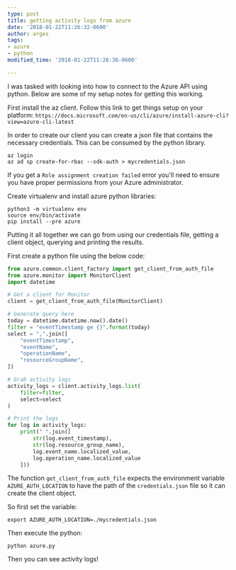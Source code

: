 ```yaml
---
type: post
title: getting activity logs from azure
date: '2018-01-22T11:26:32-0600'
author: arges
tags:
- azure
- python
modified_time: '2018-01-22T11:26:36-0600'

---
```


I was tasked with looking into how to connect to the Azure API using python.
Below are some of my setup notes for getting this working.

First install the az client. Follow this link to get things setup on your platform:
`https://docs.microsoft.com/en-us/cli/azure/install-azure-cli?view=azure-cli-latest`

In order to create our client you can create a json file that contains the
necessary credentials. This can be consumed by the python library.
```
az login
az ad sp create-for-rbac --sdk-auth > mycredentials.json
```
If you get a `Role assignment creation failed` error you'll need to ensure you
have proper permissions from your Azure administrator.

Create virtualenv and install azure python libraries:
```
python3 -m virtualenv env
source env/bin/activate
pip install --pre azure
```

Putting it all together we can go from using our credentials file, getting a
client object, querying and printing the results.

First create a python file using the below code:
```python
from azure.common.client_factory import get_client_from_auth_file
from azure.monitor import MonitorClient
import datetime

# Get a client for Monitor
client = get_client_from_auth_file(MonitorClient)

# Generate query here
today = datetime.datetime.now().date()
filter = "eventTimestamp ge {}".format(today)
select = ",".join([
    "eventTimestamp",
    "eventName",
    "operationName",
    "resourceGroupName",
])

# Grab activity logs
activity_logs = client.activity_logs.list(
    filter=filter,
    select=select
)

# Print the logs
for log in activity_logs:
    print(" ".join([
        str(log.event_timestamp),
        str(log.resource_group_name),
        log.event_name.localized_value,
        log.operation_name.localized_value
    ]))
```

The function `get_client_from_auth_file` expects the environment variable
`AZURE_AUTH_LOCATION` to have the path of the `credentials.json` file so it can
create the client object.

So first set the variable:
```
export AZURE_AUTH_LOCATION=./mycredentials.json
```

Then execute the python:
```
python azure.py
```

Then you can see activity logs!
